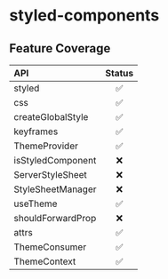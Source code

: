 # styled-components

## Feature Coverage

| API               | Status |
| :---------------- | :----: |
| styled            |   ✅   |
| css               |   ✅   |
| createGlobalStyle |   ✅   |
| keyframes         |   ✅   |
| ThemeProvider     |   ✅   |
| isStyledComponent |   ❌   |
| ServerStyleSheet  |   ❌   |
| StyleSheetManager |   ❌   |
| useTheme          |   ✅   |
| shouldForwardProp |   ❌   |
| attrs             |   ✅   |
| ThemeConsumer     |   ✅   |
| ThemeContext      |   ✅   |